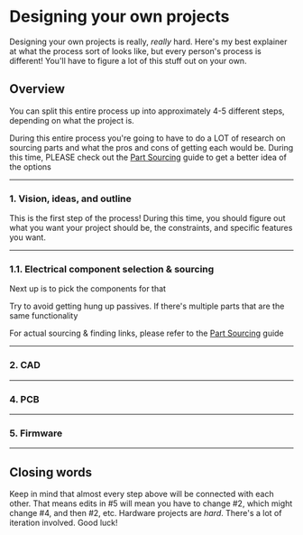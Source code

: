 # Designing your own projects

Designing your own projects is really, *really* hard. Here's my best explainer at what the process sort of looks like, but every person's process is different! You'll have to figure a lot of this stuff out on your own.

## Overview

You can split this entire process up into approximately 4-5 different steps, depending on what the project is.

During this entire process you're going to have to do a LOT of research on sourcing parts and what the pros and cons of getting each would be. During this time, PLEASE check out the [Part Sourcing](advanced/part-sourcing) guide to get a better idea of the options

---

### 1. Vision, ideas, and outline

This is the first step of the process! During this time, you should figure out what you want your project should be, the constraints, and specific features you want.

---

### 1.1. Electrical component selection & sourcing

Next up is to pick the components for that 

Try to avoid getting hung up passives. If there's multiple parts that are the same functionality

For actual sourcing & finding links, please refer to the [Part Sourcing](advanced/part-sourcing) guide

---

### 2. CAD

---

### 4. PCB

---

### 5. Firmware

---


## Closing words

Keep in mind that almost every step above will be connected with each other. That means edits in #5 will mean you have to change #2, which might change #4, and then #2, etc. Hardware projects are *hard*. There's a lot of iteration involved. Good luck!